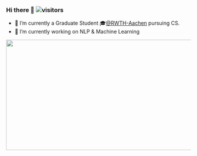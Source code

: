 ### Hi there 👋 ![visitors](https://visitor-badge.glitch.me/badge?page_id=ichbinhandsome.ichbinhandsome)
- 🔭 I’m currently a Graduate Student 🎓[@RWTH-Aachen](https://www.rwth-aachen.de/go/id/a/?lidx=1) pursuing CS.
- 🌱 I’m currently working on NLP & Machine Learning
<img width="560" height="300" src="https://media.giphy.com/media/9B8wYztAoe1zO/source.gif" align=center>
<!--
**ichbinhandsome/ichbinhandsome** is a ✨ _special_ ✨ repository because its `README.md` (this file) appears on your GitHub profile.

Here are some ideas to get you started:

- 🔭 I’m currently working on ...
- 🌱 I’m currently learning ...
- 👯 I’m looking to collaborate on ...
- 🤔 I’m looking for help with ...
- 💬 Ask me about ...
- 📫 How to reach me: ...
- 😄 Pronouns: ...
- ⚡ Fun fact: ...
-->
